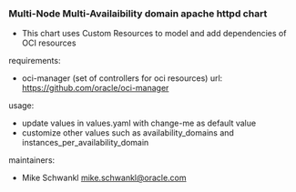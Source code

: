 ### Multi-Node Multi-Availaibility domain apache httpd chart
- This chart uses Custom Resources to model and add dependencies of OCI resources

requirements:
- oci-manager (set of controllers for oci resources)
url: https://github.com/oracle/oci-manager

usage:
- update values in values.yaml with change-me as default value
- customize other values such as availability_domains and instances_per_availability_domain

maintainers:
- Mike Schwankl  mike.schwankl@oracle.com
